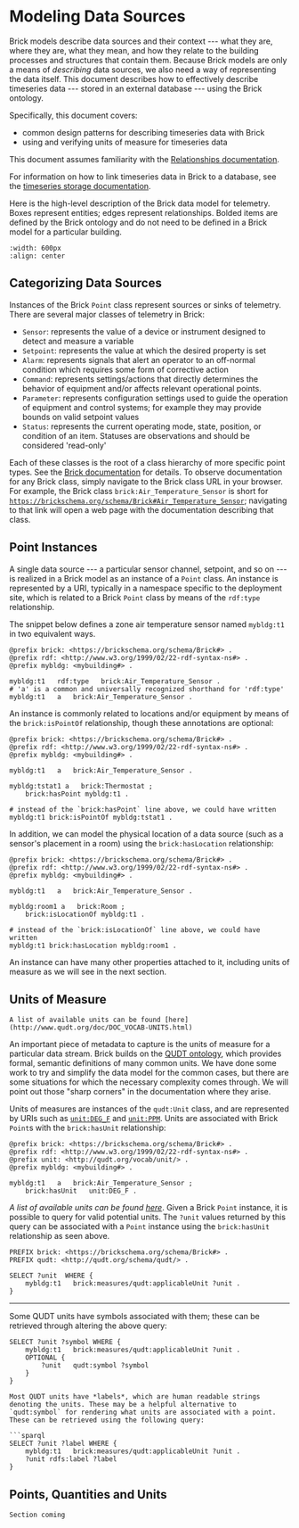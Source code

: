 Modeling Data Sources
=====================

Brick models describe data sources and their context --- what they are, where they are, what they mean, and how they relate to the building processes and structures that contain them. Because Brick models are only a means of *describing* data sources, we also need a way of representing the data itself. This document describes how to effectively describe timeseries data --- stored in an external database --- using the Brick ontology.

Specifically, this document covers:
- common design patterns for describing timeseries data with Brick
- using and verifying units of measure for timeseries data

This document assumes familiarity with the [Relationships documentation](/brick/relationships).

For information on how to link timeseries data in Brick to a database, see the [timeseries storage documentation](/metadata/timeseries-storage).

Here is the high-level description of the Brick data model for telemetry. Boxes represent entities; edges represent relationships. Bolded items are defined by the Brick ontology and do not need to be defined in a Brick model for a particular building.

```{image} ../img/brick-point-unit.png
:width: 600px
:align: center
```

## Categorizing Data Sources

Instances of the Brick `Point` class represent sources or sinks of telemetry. There are several major classes of telemetry in Brick:
- `Sensor`: represents the value of a device or instrument designed to detect and measure a variable
- `Setpoint`:  represents the value at which the desired property is set
- `Alarm`: represents signals that alert an operator to an off-normal condition which requires some form of corrective action
- `Command`: represents settings/actions that directly determines the behavior of equipment and/or affects relevant operational points.
- `Parameter`: represents configuration settings used to guide the operation of equipment and control systems; for example they may provide bounds on valid setpoint values
- `Status`: represents the current operating mode, state, position, or condition of an item. Statuses are observations and should be considered 'read-only'

Each of these classes is the root of a class hierarchy of more specific point types. See the [Brick documentation](https://brickschema.org/ontology/1.2/classes/Point) for details. To observe documentation for any Brick class, simply navigate to the Brick class URL in your browser. For example, the Brick class `brick:Air_Temperature_Sensor` is short for [`https://brickschema.org/schema/Brick#Air_Temperature_Sensor`](https://brickschema.org/schema/Brick#Air_Temperature_Sensor); navigating to that link will open a web page with the documentation describing that class.

## Point Instances

A single data source --- a particular sensor channel, setpoint, and so on --- is realized in a Brick model as an instance of a `Point` class. An instance is represented by a URI, typically in a namespace specific to the deployment site, which is related to a Brick `Point` class by means of the `rdf:type` relationship.

The snippet below defines a zone air temperature sensor named `mybldg:t1` in two equivalent ways.

```turtle
@prefix brick: <https://brickschema.org/schema/Brick#> .
@prefix rdf: <http://www.w3.org/1999/02/22-rdf-syntax-ns#> .
@prefix mybldg: <mybuilding#> .

mybldg:t1   rdf:type   brick:Air_Temperature_Sensor .
# 'a' is a common and universally recognized shorthand for 'rdf:type'
mybldg:t1   a   brick:Air_Temperature_Sensor .
```

An instance is commonly related to locations and/or equipment by means of the `brick:isPointOf` relationship, though these annotations are optional:

```turtle
@prefix brick: <https://brickschema.org/schema/Brick#> .
@prefix rdf: <http://www.w3.org/1999/02/22-rdf-syntax-ns#> .
@prefix mybldg: <mybuilding#> .

mybldg:t1   a   brick:Air_Temperature_Sensor .

mybldg:tstat1 a   brick:Thermostat ;
    brick:hasPoint mybldg:t1 .

# instead of the `brick:hasPoint` line above, we could have written
mybldg:t1 brick:isPointOf mybldg:tstat1 .
```

In addition, we can model the physical location of a data source (such as a sensor's placement in a room) using the `brick:hasLocation` relationship:


```turtle
@prefix brick: <https://brickschema.org/schema/Brick#> .
@prefix rdf: <http://www.w3.org/1999/02/22-rdf-syntax-ns#> .
@prefix mybldg: <mybuilding#> .

mybldg:t1   a   brick:Air_Temperature_Sensor .

mybldg:room1 a   brick:Room ;
    brick:isLocationOf mybldg:t1 .

# instead of the `brick:isLocationOf` line above, we could have written
mybldg:t1 brick:hasLocation mybldg:room1 .
```

An instance can have many other properties attached to it, including units of measure as we will see in the next section.

## Units of Measure

```{note}
A list of available units can be found [here](http://www.qudt.org/doc/DOC_VOCAB-UNITS.html)
```

An important piece of metadata to capture is the units of measure for a particular data stream. Brick builds on the [QUDT ontology](http://qudt.org/), which provides formal, semantic definitions of many common units. We have done some work to try and simplify the data model for the common cases, but there are some situations for which the necessary complexity comes through. We will point out those "sharp corners" in the documentation where they arise.

Units of measures are instances of the `qudt:Unit` class, and are represented by URIs such as [`unit:DEG_F`](http://qudt.org/vocab/unit/DEG_F) and [`unit:PPM`](http://qudt.org/vocab/unit/PPM). Units are associated with Brick `Point`s with the `brick:hasUnit` relationship:

```turtle
@prefix brick: <https://brickschema.org/schema/Brick#> .
@prefix rdf: <http://www.w3.org/1999/02/22-rdf-syntax-ns#> .
@prefix unit: <http://qudt.org/vocab/unit/> .
@prefix mybldg: <mybuilding#> .

mybldg:t1   a   brick:Air_Temperature_Sensor ;
    brick:hasUnit   unit:DEG_F .
```

*A list of available units can be found [here](http://www.qudt.org/doc/DOC_VOCAB-UNITS.html)*. Given a Brick `Point` instance, it is possible to query for valid potential units. The `?unit` values returned by this query can be associated with a `Point` instance using the `brick:hasUnit` relationship as seen above.

```sparql
PREFIX brick: <https://brickschema.org/schema/Brick#> .
PREFIX qudt: <http://qudt.org/schema/qudt/> .

SELECT ?unit  WHERE {
    mybldg:t1   brick:measures/qudt:applicableUnit ?unit .
}
```

---

Some QUDT units have symbols associated with them; these can be retrieved through altering the above query:

```sparql
SELECT ?unit ?symbol WHERE {
    mybldg:t1   brick:measures/qudt:applicableUnit ?unit .
    OPTIONAL {
        ?unit   qudt:symbol ?symbol
    }
}
```

```{note}
Most QUDT units have *labels*, which are human readable strings denoting the units. These may be a helpful alternative to `qudt:symbol` for rendering what units are associated with a point. These can be retrieved using the following query:

```sparql
SELECT ?unit ?label WHERE {
    mybldg:t1   brick:measures/qudt:applicableUnit ?unit .
    ?unit rdfs:label ?label
}
```


## Points, Quantities and Units

```{warning}
Section coming
```
